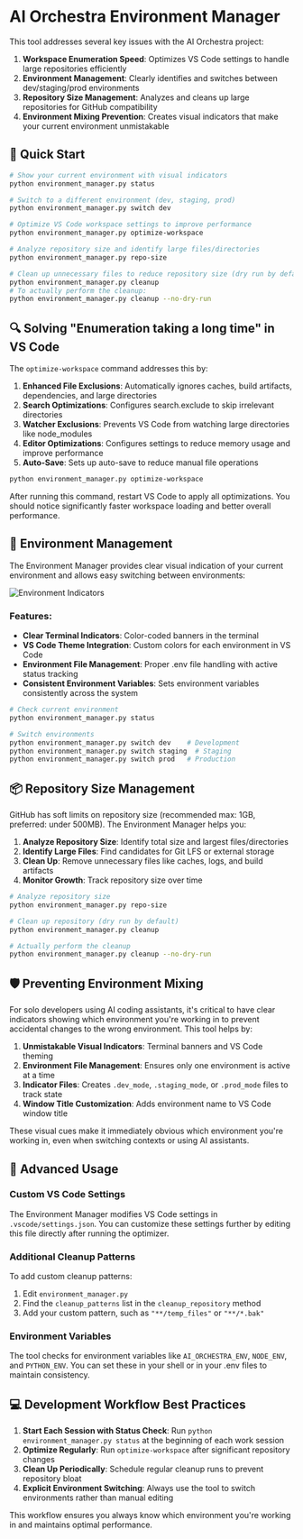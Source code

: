 # AI Orchestra Environment Manager

This tool addresses several key issues with the AI Orchestra project:

1. **Workspace Enumeration Speed**: Optimizes VS Code settings to handle large repositories efficiently
2. **Environment Management**: Clearly identifies and switches between dev/staging/prod environments
3. **Repository Size Management**: Analyzes and cleans up large repositories for GitHub compatibility
4. **Environment Mixing Prevention**: Creates visual indicators that make your current environment unmistakable

## 🚀 Quick Start

```bash
# Show your current environment with visual indicators
python environment_manager.py status

# Switch to a different environment (dev, staging, prod)
python environment_manager.py switch dev

# Optimize VS Code workspace settings to improve performance
python environment_manager.py optimize-workspace

# Analyze repository size and identify large files/directories
python environment_manager.py repo-size

# Clean up unnecessary files to reduce repository size (dry run by default)
python environment_manager.py cleanup
# To actually perform the cleanup:
python environment_manager.py cleanup --no-dry-run
```

## 🔍 Solving "Enumeration taking a long time" in VS Code

The `optimize-workspace` command addresses this by:

1. **Enhanced File Exclusions**: Automatically ignores caches, build artifacts, dependencies, and large directories
2. **Search Optimizations**: Configures search.exclude to skip irrelevant directories
3. **Watcher Exclusions**: Prevents VS Code from watching large directories like node_modules
4. **Editor Optimizations**: Configures settings to reduce memory usage and improve performance
5. **Auto-Save**: Sets up auto-save to reduce manual file operations

```bash
python environment_manager.py optimize-workspace
```

After running this command, restart VS Code to apply all optimizations. You should notice significantly faster workspace loading and better overall performance.

## 🔄 Environment Management

The Environment Manager provides clear visual indication of your current environment and allows easy switching between environments:

![Environment Indicators](https://via.placeholder.com/800x100/215732/ffffff?text=CURRENT+ENVIRONMENT:+DEV)

### Features:

- **Clear Terminal Indicators**: Color-coded banners in the terminal
- **VS Code Theme Integration**: Custom colors for each environment in VS Code
- **Environment File Management**: Proper .env file handling with active status tracking
- **Consistent Environment Variables**: Sets environment variables consistently across the system

```bash
# Check current environment
python environment_manager.py status

# Switch environments
python environment_manager.py switch dev    # Development
python environment_manager.py switch staging  # Staging
python environment_manager.py switch prod   # Production
```

## 📦 Repository Size Management

GitHub has soft limits on repository size (recommended max: 1GB, preferred: under 500MB). The Environment Manager helps you:

1. **Analyze Repository Size**: Identify total size and largest files/directories
2. **Identify Large Files**: Find candidates for Git LFS or external storage
3. **Clean Up**: Remove unnecessary files like caches, logs, and build artifacts
4. **Monitor Growth**: Track repository size over time

```bash
# Analyze repository size
python environment_manager.py repo-size

# Clean up repository (dry run by default)
python environment_manager.py cleanup

# Actually perform the cleanup
python environment_manager.py cleanup --no-dry-run
```

## 🛡️ Preventing Environment Mixing

For solo developers using AI coding assistants, it's critical to have clear indicators showing which environment you're working in to prevent accidental changes to the wrong environment. This tool helps by:

1. **Unmistakable Visual Indicators**: Terminal banners and VS Code theming
2. **Environment File Management**: Ensures only one environment is active at a time
3. **Indicator Files**: Creates `.dev_mode`, `.staging_mode`, or `.prod_mode` files to track state
4. **Window Title Customization**: Adds environment name to VS Code window title

These visual cues make it immediately obvious which environment you're working in, even when switching contexts or using AI assistants.

## 🔧 Advanced Usage

### Custom VS Code Settings

The Environment Manager modifies VS Code settings in `.vscode/settings.json`. You can customize these settings further by editing this file directly after running the optimizer.

### Additional Cleanup Patterns

To add custom cleanup patterns:

1. Edit `environment_manager.py`
2. Find the `cleanup_patterns` list in the `cleanup_repository` method
3. Add your custom pattern, such as `"**/temp_files"` or `"**/*.bak"`

### Environment Variables

The tool checks for environment variables like `AI_ORCHESTRA_ENV`, `NODE_ENV`, and `PYTHON_ENV`. You can set these in your shell or in your .env files to maintain consistency.

## 💻 Development Workflow Best Practices

1. **Start Each Session with Status Check**: Run `python environment_manager.py status` at the beginning of each work session
2. **Optimize Regularly**: Run `optimize-workspace` after significant repository changes
3. **Clean Up Periodically**: Schedule regular cleanup runs to prevent repository bloat
4. **Explicit Environment Switching**: Always use the tool to switch environments rather than manual editing

This workflow ensures you always know which environment you're working in and maintains optimal performance.

